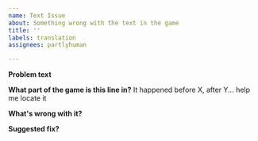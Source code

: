 ```yaml
---
name: Text Issue
about: Something wrong with the text in the game
title: ''
labels: translation
assignees: partlyhuman

---
```


**Problem text**

**What part of the game is this line in?**
It happened before X, after Y... help me locate it

**What's wrong with it?**

**Suggested fix?**
